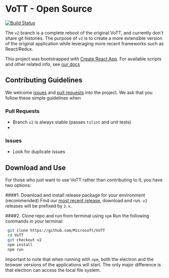 # VoTT - Open Source

[![Build Status](https://dev.azure.com/msft-vott/VoTT/_apis/build/status/VoTT-CI?branchName=v2)](https://dev.azure.com/msft-vott/VoTT/_build/latest?definitionId=6?branchName=v2)

The `v2` branch is a complete reboot of the original VoTT, and currently don't share git histories. The purpose of `v2` is to create a more extensible version of the original application while leveraging more recent frameworks such as React/Redux.

This project was bootstrapped with [Create React App](https://github.com/facebook/create-react-app). For available scripts and other related info, see [our docs](docs/REACTAPP.md)

## Contributing Guidelines

We welcome [issues](https://github.com/Microsoft/VoTT/issues) and [pull requests](https://github.com/Microsoft/VoTT/pulls) into the project. We ask that you follow these simple guidelines when 

### Pull Requests

- Branch `v2` is always stable (passes `tslint` and unit tests)
- 

### Issues
- Look for duplicate issues

## Download and Use

For those who just want to use VoTT rather than contributing to it, you have two options:

####1. Download and install release package for your environment (recommended)
   Find our [most recent release](https://github.com/Microsoft/VoTT/releases), download and run. `v2` releases will be prefixed by `2.x`.
   
####2. Clone repo and run from terminal using `npm`
   Run the following commands in your terminal:
   ```bash
    git clone https://github.com/Microsoft/VoTT
    cd VoTT
    git checkout v2
    npm install
    npm run    
   ```


   Important to note that when running with `npm`, both the electron and the browser versions of the applications will start. The only major difference is that electron can access the local file system.
